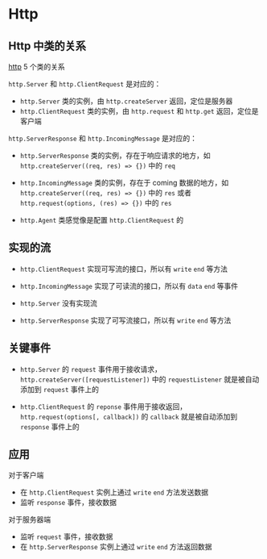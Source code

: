 # Http

## Http 中类的关系

[http](https://nodejs.org/dist/v8.1.2/docs/api/http.html) 5 个类的关系

`http.Server` 和 `http.ClientRequest` 是对应的：
- `http.Server` 类的实例，由 `http.createServer` 返回，定位是服务器
- `http.ClientRequest` 类的实例，由 `http.request` 和 `http.get` 返回，定位是客户端

`http.ServerResponse` 和 `http.IncomingMessage` 是对应的：
- `http.ServerResponse` 类的实例，存在于响应请求的地方，如 `http.createServer((req, res) => {})` 中的 `req`
- `http.IncomingMessage` 类的实例，存在于 coming 数据的地方，如 `http.createServer((req, res) => {})` 中的 `res` 或者 `http.request(options, (res) => {})` 中的 `res`

- `http.Agent` 类感觉像是配置 `http.ClientRequest` 的


## 实现的流

- `http.ClientRequest` 实现可写流的接口，所以有 `write` `end` 等方法
- `http.IncomingMessage` 实现了可读流的接口，所以有 `data` `end` 等事件

- `http.Server` 没有实现流
- `http.ServerResponse` 实现了可写流接口，所以有 `write` `end` 等方法

## 关键事件

- `http.Server` 的 `request` 事件用于接收请求，`http.createServer([requestListener])` 中的 `requestListener` 就是被自动添加到 `request` 事件上的

- `http.ClientRequest` 的 `reponse` 事件用于接收返回，`http.request(options[, callback])` 的 `callback` 就是被自动添加到 `response` 事件上的

## 应用

对于客户端
- 在 `http.ClientRequest` 实例上通过 `write` `end` 方法发送数据
- 监听 `response` 事件，接收数据

对于服务器端
- 监听 `request` 事件，接收数据
- 在 `http.ServerResponse` 实例上通过 `write` `end` 方法返回数据
